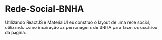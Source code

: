 # Rede-Social-BNHA
Utilizando ReactJS  e MaterialUI eu construo o layout de uma rede social, utilizando como inspiração os personagens de BNHA para fazer os usuários da página.

